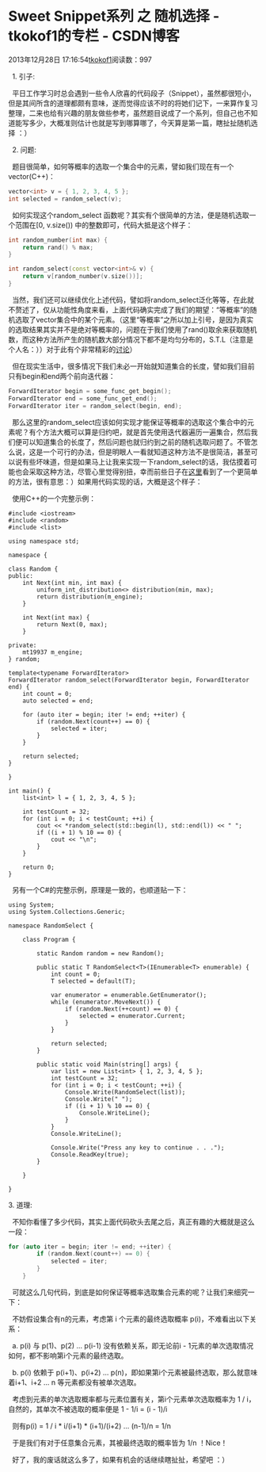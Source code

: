 # Sweet Snippet系列 之 随机选择 - tkokof1的专栏 - CSDN博客

2013年12月28日 17:16:54[tkokof1](https://me.csdn.net/tkokof1)阅读数：997


  1. 引子:

  平日工作学习时总会遇到一些令人欣喜的代码段子（Snippet），虽然都很短小，但是其间所含的道理都颇有意味，遂而觉得应该不时的将她们记下，一来算作复习整理，二来也给有兴趣的朋友做些参考，虽然题目说成了一个系列，但自己也不知道能写多少，大概准则估计也就是写到哪算哪了，今天算是第一篇，瞎扯扯随机选择 ：）

  2. 问题:

  题目很简单，如何等概率的选取一个集合中的元素，譬如我们现在有一个vector(C++)：

```cpp
vector<int> v = { 1, 2, 3, 4, 5 };
int selected = random_select(v);
```

  如何实现这个random_select 函数呢？其实有个很简单的方法，便是随机选取一个范围在[0, v.size()) 中的整数即可，代码大抵是这个样子：


```cpp
int random_number(int max) {
    return rand() % max;
}

int random_select(const vector<int>& v) {
    return v[random_number(v.size())];
}
```

  当然，我们还可以继续优化上述代码，譬如将random_select泛化等等，在此就不赘述了，仅从功能性角度来看，上面代码确实完成了我们的期望：“等概率”的随机选取了vector集合中的某个元素。（这里“等概率”之所以加上引号，是因为真实的选取结果其实并不是绝对等概率的，问题在于我们使用了rand()取余来获取随机数，而这种方法所产生的随机数大部分情况下都不是均匀分布的，S.T.L（注意是个人名：））对于此有个非常精彩的[讨论](http://channel9.msdn.com/Events/GoingNative/2013/rand-Considered-Harmful)）

  但在现实生活中，很多情况下我们未必一开始就知道集合的长度，譬如我们目前只有begin和end两个前向迭代器：

```cpp
ForwardIterator begin = some_func_get_begin();
ForwardIterator end = some_func_get_end();
ForwardIterator iter = random_select(begin, end);
```

  那么这里的random_select应该如何实现才能保证等概率的选取这个集合中的元素呢？有个方法大概可以算是归约吧，就是首先使用迭代器遍历一遍集合，然后我们便可以知道集合的长度了，然后问题也就归约到之前的随机选取问题了。不管怎么说，这是一个可行的办法，但是明眼人一看就知道这种方法不是很简洁，甚至可以说有些坏味道，但是如果马上让我来实现一下random_select的话，我估摸着可能也会采取这种方法，尽管心里觉得别扭，幸而前些日子在[这里](http://book.douban.com/subject/7055340/)看到了一个更简单的方法，很有意思：）如果用代码实现的话，大概是这个样子：

  使用C++的一个完整示例：

```
#include <iostream>
#include <random>
#include <list>

using namespace std;

namespace {

class Random {
public:
    int Next(int min, int max) {
        uniform_int_distribution<> distribution(min, max);
        return distribution(m_engine);
    }

    int Next(int max) {
        return Next(0, max);
    }

private:
    mt19937 m_engine;
} random;

template<typename ForwardIterator>
ForwardIterator random_select(ForwardIterator begin, ForwardIterator end) {
    int count = 0;
    auto selected = end;

    for (auto iter = begin; iter != end; ++iter) {
        if (random.Next(count++) == 0) {
            selected = iter;
        }
    }

    return selected;
}

}

int main() {
    list<int> l = { 1, 2, 3, 4, 5 };

    int testCount = 32;
    for (int i = 0; i < testCount; ++i) {
        cout << *random_select(std::begin(l), std::end(l)) << " ";
        if ((i + 1) % 10 == 0) {
            cout << "\n";
        }
    }

    return 0;
}
```

  另有一个C#的完整示例，原理是一致的，也顺道贴一下：

```
using System;
using System.Collections.Generic;

namespace RandomSelect {
	
	class Program {
		
		static Random random = new Random();
		
		public static T RandomSelect<T>(IEnumerable<T> enumerable) {
			int count = 0;
			T selected = default(T);
			
			var enumerator = enumerable.GetEnumerator();
			while (enumerator.MoveNext()) {
				if (random.Next(++count) == 0) {
					selected = enumerator.Current;
				}
			}
			
			return selected;
		}
		
		public static void Main(string[] args) {
			var list = new List<int> { 1, 2, 3, 4, 5 };
			int testCount = 32;
			for (int i = 0; i < testCount; ++i) {
				Console.Write(RandomSelect(list));
				Console.Write(" ");
				if ((i + 1) % 10 == 0) {
					Console.WriteLine();
				}
			}
			Console.WriteLine();
			
			Console.Write("Press any key to continue . . .");
			Console.ReadKey(true);
		}
	
	}

}
```

3. 道理:

  不知你看懂了多少代码，其实上面代码砍头去尾之后，真正有趣的大概就是这么一段：


```cpp
for (auto iter = begin; iter != end; ++iter) {
        if (random.Next(count++) == 0) {
            selected = iter;
        }
    }
```

  可就这么几句代码，到底是如何保证等概率选取集合元素的呢？让我们来细究一下：

  不妨假设集合有n的元素，考虑第 i 个元素的最终选取概率 p(i)，不难看出以下关系：

  a. p(i) 与 p(1)、p(2) ... p(i-1) 没有依赖关系，即无论前i - 1元素的单次选取情况如何，都不影响第i个元素的最终选取。

  b. p(i) 依赖于 p(i+1)、p(i+2) ... p(n)，即如果第i个元素被最终选取，那么就意味着i+1、i+2 ... n 等元素都没有被单次选取。

  考虑到元素的单次选取概率都与元素位置有关，第i个元素单次选取概率为 1 / i，自然的，其单次不被选取的概率便是 1 - 1/i = (i - 1)/i

  则有p(i) = 1 / i * i/(i+1) * (i+1)/(i+2) ... (n-1)/n = 1/n

  于是我们有对于任意集合元素，其被最终选取的概率皆为 1/n ！Nice！

  好了，我的废话就这么多了，如果有机会的话继续瞎扯扯，希望吧 ：）



